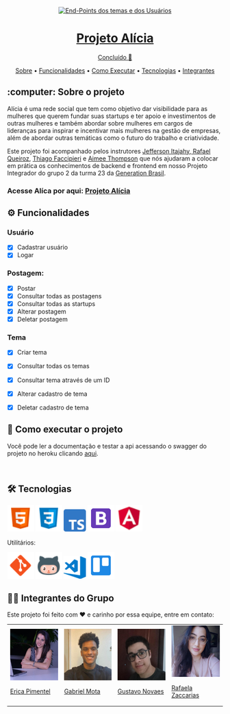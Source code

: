 <p align="center">
 <a href="https://projetoalicia.netlify.app/"> <img src="midia_readme/alícia.png" alt="End-Points dos temas e dos Usuários" height="150px" width="300px">
  
</p>
<h1 align="center">Projeto Alícia</h1>
<p align="center">Concluído 🚀</p>
<p align="center">
  <a href="#Sobre">Sobre</a> •
  <a href="#Funcionalidades">Funcionalidades</a> •
  <a href="#Executar">Como Executar</a> •
  <a href="#Tecnologias">Tecnologias</a> •
  <a href="#Integrantes">Integrantes</a> 
 
</p>

<h2 id="Sobre">:computer: Sobre o projeto</h2>
<p>
  Alícia é uma rede social que tem como objetivo dar visibilidade para as mulheres que querem fundar suas startups e ter apoio e investimentos de outras mulheres e também abordar sobre mulheres em cargos de lideranças para inspirar e incentivar mais mulheres na gestão de empresas, além de abordar outras temáticas como o futuro do trabalho e criatividade.
</p>

<p>
  Este projeto foi acompanhado pelos instrutores  <a href="https://www.linkedin.com/in/jefferson-itajahy-aab58b120/">Jefferson Itajahy,  <a href= "https://www.linkedin.com/in/rafaelproinfo/">Rafael Queiroz</a>, <a href="https://www.linkedin.com/in/thiago-faccipieri/">Thiago Faccipieri</a> e <a href="https://www.linkedin.com/in/aimeezita/">Aimee Thompson</a> que nós ajudaram a colocar em prática os conhecimentos de backend e frontend em nosso Projeto Integrador do grupo 2 da turma 23 da <a href="https://brazil.generation.org/">Generation Brasil</a>. 
</p>
<h3> Acesse Alíca por aqui: <a href="https://projetoalicia.netlify.app/">Projeto Alícia</a> </h3>



<h2 id="Funcionalidades">⚙️ Funcionalidades</h2>

<h3>Usuário</h3>

  - [x] Cadastrar usuário
  - [x] Logar

<h3>Postagem:</h3>

  - [x] Postar
  - [x] Consultar todas as postagens
  - [x] Consultar todas as startups
  - [x] Alterar postagem
  - [x] Deletar postagem

<h3>Tema</h3>

  - [x] Criar tema
  - [x] Consultar todas os temas
  - [x] Consultar tema através de um ID
  - [x] Alterar cadastro de tema
  - [x] Deletar cadastro de tema


<h2 id="Executar">🚀 Como executar o projeto</h2>

<p>Você pode ler a documentação e testar a api acessando o swagger do projeto no heroku clicando <a href="https://projetoalicia.herokuapp.com/swagger-ui/#/">aqui</a>.</p>

<br/>

<h2 id="Tecnologias">🛠 Tecnologias</h2>


<a href="https://www.w3schools.com/html/"><img src="midia_readme/html.png" alt="HTML" title="HTML" height="62px" width="62px"></a>
<a href="https://www.w3schools.com/css/"><img src="midia_readme/css.png" alt="CSS" title="CSS" height="62px" width="62px"></a>
<a href="https://www.typescriptlang.org/"><img src="midia_readme/type.png" alt="TypeScript" title="TypeScript" height="52px" width="52px"></a>
<a href="https://getbootstrap.com.br/"><img src="midia_readme/bootstrap.png" alt="Bootstrap" title="Bootstrap" height="62px" width="62px"></a>
<a href="https://angular.io/"><img src="midia_readme/angular.png" alt="Angular.png" title="Angular" height="62px" width="62px"></a>

<p>Utilitários:</p>
<a href="https://git-scm.com/"><img src="midia_readme/git.png" alt="Git" title="Git" height="62px" width="62px"></a>
<a href="https://github.com/"><img src="midia_readme/github.png" alt="GitHub" title="GitHub" height="62px" width="62px"></a>
<a href="https://code.visualstudio.com/"><img src="midia_readme/vscode.png" alt="VSCode" title="VSCode" height="52px" width="52px"></a>
<a href="https://trello.com/pt-BR"><img src="midia_readme/trello.png" alt="Trello" title="Trello" height="62px" width="62px"></a>

<h2 id="Integrantes">👨‍💻 Integrantes do Grupo</h2>
<p>Este projeto foi feito com ❤️ e carinho por essa equipe, entre em contato:</p>
<table>
  <tr>
    <td>
      <a href="https://www.linkedin.com/in/erica-p-pimentel/"><img src="midia_readme/erica.jpg" width="120px;" height="120px;"></a>  
      <a href="https://www.linkedin.com/in/erica-p-pimentel/"><p>Erica Pimentel</p></a>
    </td>
    <td>
      <a href="https://www.linkedin.com/in/gabriel-mota-6620b11b0/"><img src="midia_readme/gabriel.jpg" width="120px;" height="120px;"></a>
      <a href="https://www.linkedin.com/in/gabriel-mota-6620b11b0/"><p>Gabriel Mota</p></a>
    </td> 
    <td>
      <a href="https://www.linkedin.com/in/gustavo-novaes-505614203/"><img src="midia_readme/gustavo.jpg" width="120px;" height="120px;"></a>
      <a href="https://www.linkedin.com/in/gustavo-novaes-505614203/"><p>Gustavo Novaes </p></a>
    </td>
    <td>
      <a href="https://www.linkedin.com/in/rafaela-zaccarias/"><img src="midia_readme/rafaela.jpg" width="120px;" height="120px;"></a>
      <a href="https://www.linkedin.com/in/rafaela-zaccarias/"><p>Rafaela Zaccarias</p></a>
    </td>
  </tr>
</table>
